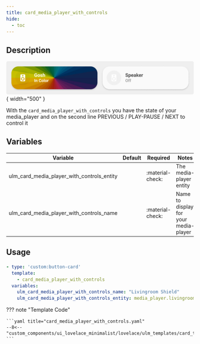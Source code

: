 ```yaml
---
title: card_media_player_with_controls
hide:
  - toc
---
```

<!-- markdownlint-disable MD046 -->

## Description

![example-image](../../assets/img/ulm_cards/card_media_player_art.png){ width="500" }

With the `card_media_player_with_controls` you have the state of your media_player and on the second line PREVIOUS / PLAY-PAUSE / NEXT to control it

## Variables

| Variable | Default | Required         | Notes             |
|----------|---------|------------------|-------------------|
| ulm_card_media_player_with_controls_entity     |         | :material-check: | The media-player entity |
| ulm_card_media_player_with_controls_name |      | :material-check: | Name to display for your media-player |

## Usage

```yaml
- type: 'custom:button-card'
  template:
    - card_media_player_with_controls
  variables:
    ulm_card_media_player_with_controls_name: "Livingroom Shield"
    ulm_card_media_player_with_controls_entity: media_player.livingroom_shield
```

??? note "Template Code"

    ```yaml title="card_media_player_with_controls.yaml"
    --8<-- "custom_components/ui_lovelace_minimalist/lovelace/ulm_templates/card_templates/cards/card_media_player_with_controls.yaml"
    ```
